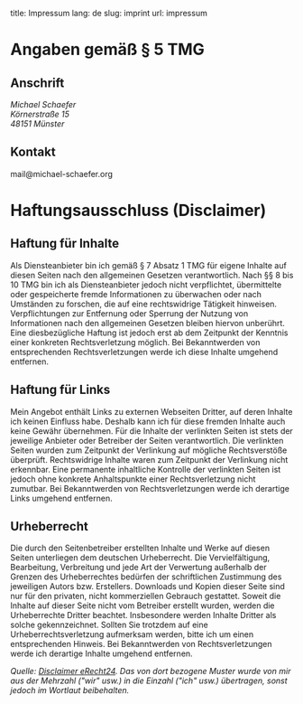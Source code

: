 title: Impressum
lang: de
slug: imprint
url: impressum

# Angaben gem&auml;&szlig; &sect; 5 TMG

## Anschrift

<address>
  Michael Schaefer<br/>
  K&ouml;rnerstra&szlig;e 15<br/>
  48151 M&uuml;nster
</address>

## Kontakt

&#109;&#97;&#105;&#108;&#64;&#109;&#105;&#99;&#104;&#97;&#101;&#108;&#45;&#115;&#99;&#104;&#97;&#101;&#102;&#101;&#114;&#46;&#111;&#114;&#103;


# Haftungsausschluss (Disclaimer)

## Haftung f&uuml;r Inhalte

Als Diensteanbieter bin ich gem&auml;&szlig; &sect; 7 Absatz 1 TMG f&uuml;r eigene Inhalte auf diesen Seiten nach den allgemeinen Gesetzen verantwortlich. Nach &sect;&sect; 8 bis 10 TMG bin ich als Diensteanbieter jedoch nicht verpflichtet, &uuml;bermittelte oder gespeicherte fremde Informationen zu &uuml;berwachen oder nach Umst&auml;nden zu forschen, die auf eine rechtswidrige T&auml;tigkeit hinweisen. Verpflichtungen zur Entfernung oder Sperrung der Nutzung von Informationen nach den allgemeinen Gesetzen bleiben hiervon unber&uuml;hrt. Eine diesbez&uuml;gliche Haftung ist jedoch erst ab dem Zeitpunkt der Kenntnis einer konkreten Rechtsverletzung m&ouml;glich. Bei Bekanntwerden von entsprechenden Rechtsverletzungen werde ich diese Inhalte umgehend entfernen.
    
## Haftung f&uuml;r Links

Mein Angebot enth&auml;lt Links zu externen Webseiten Dritter, auf deren Inhalte ich keinen Einfluss habe. Deshalb kann ich f&uuml;r diese fremden Inhalte auch keine Gew&auml;hr &uuml;bernehmen. F&uuml;r die Inhalte der verlinkten Seiten ist stets der jeweilige Anbieter oder Betreiber der Seiten verantwortlich. Die verlinkten Seiten wurden zum Zeitpunkt der Verlinkung auf m&ouml;gliche Rechtsverst&ouml;&szlig;e &uuml;berpr&uuml;ft. Rechtswidrige Inhalte waren zum Zeitpunkt der Verlinkung nicht erkennbar. Eine permanente inhaltliche Kontrolle der verlinkten Seiten ist jedoch ohne konkrete Anhaltspunkte einer Rechtsverletzung nicht zumutbar. Bei Bekanntwerden von Rechtsverletzungen werde ich derartige Links umgehend entfernen.

## Urheberrecht

Die durch den Seitenbetreiber erstellten Inhalte und Werke auf diesen Seiten unterliegen dem deutschen Urheberrecht. Die Vervielf&auml;ltigung, Bearbeitung, Verbreitung und jede Art der Verwertung au&szlig;erhalb der Grenzen des Urheberrechtes bed&uuml;rfen der schriftlichen Zustimmung des jeweiligen Autors bzw. Erstellers. Downloads und Kopien dieser Seite sind nur f&uuml;r den privaten, nicht kommerziellen Gebrauch gestattet. Soweit die Inhalte auf dieser Seite nicht vom Betreiber erstellt wurden, werden die Urheberrechte Dritter beachtet. Insbesondere werden Inhalte Dritter als solche gekennzeichnet. Sollten Sie trotzdem auf eine Urheberrechtsverletzung aufmerksam werden, bitte ich um einen entsprechenden Hinweis. Bei Bekanntwerden von Rechtsverletzungen werde ich derartige Inhalte umgehend entfernen.
    
*Quelle: [Disclaimer eRecht24][eRecht24]. Das von dort bezogene Muster wurde von mir aus der Mehrzahl (&quot;wir&quot; usw.) in die Einzahl (&quot;ich&quot; usw.) &uuml;bertragen, sonst jedoch im Wortlaut beibehalten.*


[eRecht24]: http://www.e-recht24.de/muster-disclaimer.htm
